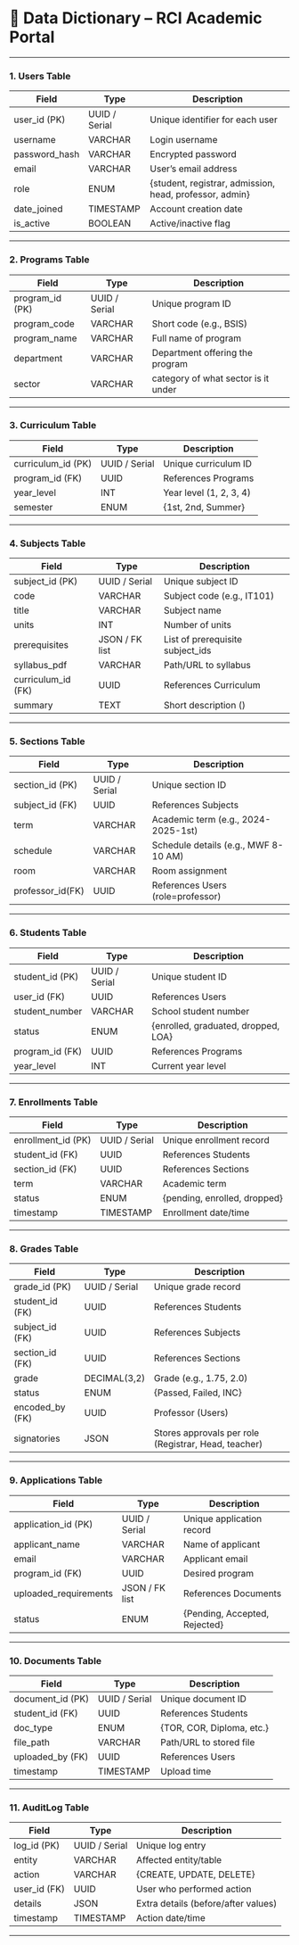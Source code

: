 # 📘 Data Dictionary – RCI Academic Portal

---

### **1. Users Table**

| Field         | Type          | Description                                             |
| ------------- | ------------- | ------------------------------------------------------- |
| user_id (PK)  | UUID / Serial | Unique identifier for each user                         |
| username      | VARCHAR       | Login username                                          |
| password_hash | VARCHAR       | Encrypted password                                      |
| email         | VARCHAR       | User’s email address                                    |
| role          | ENUM          | {student, registrar, admission, head, professor, admin} |
| date_joined   | TIMESTAMP     | Account creation date                                   |
| is_active     | BOOLEAN       | Active/inactive flag                                    |

---

### **2. Programs Table**

| Field           | Type          | Description                         |
| --------------- | ------------- | ----------------------------------- |
| program_id (PK) | UUID / Serial | Unique program ID                   |
| program_code    | VARCHAR       | Short code (e.g., BSIS)             |
| program_name    | VARCHAR       | Full name of program                |
| department      | VARCHAR       | Department offering the program     |
| sector          | VARCHAR       | category of what sector is it under |

---

### **3. Curriculum Table**

| Field              | Type          | Description             |
| ------------------ | ------------- | ----------------------- |
| curriculum_id (PK) | UUID / Serial | Unique curriculum ID    |
| program_id (FK)    | UUID          | References Programs     |
| year_level         | INT           | Year level (1, 2, 3, 4) |
| semester           | ENUM          | {1st, 2nd, Summer}      |

---

### **4. Subjects Table**

| Field              | Type           | Description                               |
| ------------------ | -------------- | ----------------------------------------- |
| subject_id (PK)    | UUID / Serial  | Unique subject ID                         |
| code               | VARCHAR        | Subject code (e.g., IT101)                |
| title              | VARCHAR        | Subject name                              |
| units              | INT            | Number of units                           |
| prerequisites      | JSON / FK list | List of prerequisite subject_ids          |
| syllabus_pdf       | VARCHAR        | Path/URL to syllabus                      |
| curriculum_id (FK) | UUID           | References Curriculum                     |
| summary            | TEXT           | Short description ()                      |

---

### **5. Sections Table**

| Field            | Type          | Description                          |
| ---------------- | ------------- | ------------------------------------ |
| section_id (PK)  | UUID / Serial | Unique section ID                    |
| subject_id (FK)  | UUID          | References Subjects                  |
| term             | VARCHAR       | Academic term (e.g., 2024-2025-1st)  |
| schedule         | VARCHAR       | Schedule details (e.g., MWF 8-10 AM) |
| room             | VARCHAR       | Room assignment                      |
| professor_id(FK) | UUID          | References Users (role=professor)    |

---

### **6. Students Table**

| Field           | Type          | Description                         |
| --------------- | ------------- | ----------------------------------- |
| student_id (PK) | UUID / Serial | Unique student ID                   |
| user_id (FK)    | UUID          | References Users                    |
| student_number  | VARCHAR       | School student number               |
| status          | ENUM          | {enrolled, graduated, dropped, LOA} |
| program_id (FK) | UUID          | References Programs                 |
| year_level      | INT           | Current year level                  |

---

### **7. Enrollments Table**

| Field              | Type          | Description                  |
| ------------------ | ------------- | ---------------------------- |
| enrollment_id (PK) | UUID / Serial | Unique enrollment record     |
| student_id (FK)    | UUID          | References Students          |
| section_id (FK)    | UUID          | References Sections          |
| term               | VARCHAR       | Academic term                |
| status             | ENUM          | {pending, enrolled, dropped} |
| timestamp          | TIMESTAMP     | Enrollment date/time         |

---

### **8. Grades Table**

| Field           | Type          | Description                                          |
| --------------- | ------------- | ---------------------------------------------------- |
| grade_id (PK)   | UUID / Serial | Unique grade record                                  |
| student_id (FK) | UUID          | References Students                                  |
| subject_id (FK) | UUID          | References Subjects                                  |
| section_id (FK) | UUID          | References Sections                                  |
| grade           | DECIMAL(3,2)  | Grade (e.g., 1.75, 2.0)                              |
| status          | ENUM          | {Passed, Failed, INC}                                |
| encoded_by (FK) | UUID          | Professor (Users)                                    |
| signatories     | JSON          | Stores approvals per role (Registrar, Head, teacher) |

---

### **9. Applications Table**

| Field                 | Type           | Description                   |
| --------------------- | -------------- | ----------------------------- |
| application_id (PK)   | UUID / Serial  | Unique application record     |
| applicant_name        | VARCHAR        | Name of applicant             |
| email                 | VARCHAR        | Applicant email               |
| program_id (FK)       | UUID           | Desired program               |
| uploaded_requirements | JSON / FK list | References Documents          |
| status                | ENUM           | {Pending, Accepted, Rejected} |

---

### **10. Documents Table**

| Field            | Type          | Description               |
| ---------------- | ------------- | ------------------------- |
| document_id (PK) | UUID / Serial | Unique document ID        |
| student_id (FK)  | UUID          | References Students       |
| doc_type         | ENUM          | {TOR, COR, Diploma, etc.} |
| file_path        | VARCHAR       | Path/URL to stored file   |
| uploaded_by (FK) | UUID          | References Users          |
| timestamp        | TIMESTAMP     | Upload time               |

---

### **11. AuditLog Table**

| Field        | Type          | Description                         |
| ------------ | ------------- | ----------------------------------- |
| log_id (PK)  | UUID / Serial | Unique log entry                    |
| entity       | VARCHAR       | Affected entity/table               |
| action       | VARCHAR       | {CREATE, UPDATE, DELETE}            |
| user_id (FK) | UUID          | User who performed action           |
| details      | JSON          | Extra details (before/after values) |
| timestamp    | TIMESTAMP     | Action date/time                    |

---
